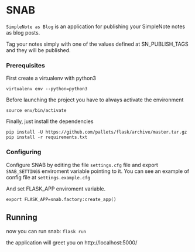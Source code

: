 # SNAB

`SimpleNote as Blog` is an application for publishing your SimpleNote notes as blog posts.

Tag your notes simply with one of the values defined at SN_PUBLISH_TAGS and they will be published.

### Prerequisites

First create a virtualenv with python3

```
virtualenv env --python=python3
```

Before launching the project you have to always activate the environment

```
source env/bin/activate
```

Finally, just install the dependencies

```
pip install -U https://github.com/pallets/flask/archive/master.tar.gz
pip install -r requirements.txt
```

### Configuring


Configure SNAB by editing the file ```settings.cfg``` file and export ```SNAB_SETTINGS``` enviroment variable pointing to it.
You can see an example of config file at ```settings.example.cfg```

And set FLASK_APP enviroment variable.
```
export FLASK_APP=snab.factory:create_app()
```

## Running

now you can run snab:
```flask run```

the application will greet you on
http://localhost:5000/


